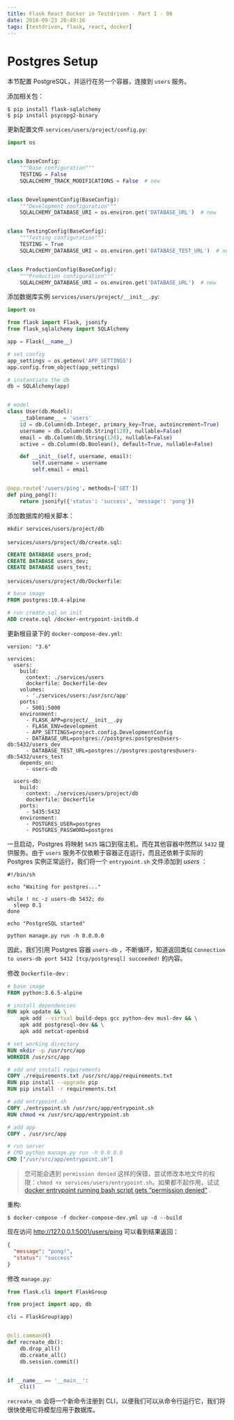```yaml
---
title: Flask React Docker in Testdriven - Part I - 06
date: 2018-09-23 20:49:16
tags: [testdriven, flask, react, docker]
---
```

# Postgres Setup

本节配置 PostgreSQL，并运行在另一个容器，连接到 `users` 服务。

添加相关包：
```
$ pip install flask-sqlalchemy
$ pip install psycopg2-binary
```

<!-- more -->

更新配置文件 `services/users/project/config.py`:
```python
import os


class BaseConfig:
    """Base configuration"""
    TESTING = False
    SQLALCHEMY_TRACK_MODIFICATIONS = False  # new


class DevelopmentConfig(BaseConfig):
    """Development configuration"""
    SQLALCHEMY_DATABASE_URI = os.environ.get('DATABASE_URL')  # new


class TestingConfig(BaseConfig):
    """Testing configuration"""
    TESTING = True
    SQLALCHEMY_DATABASE_URI = os.environ.get('DATABASE_TEST_URL')  # new


class ProductionConfig(BaseConfig):
    """Production configuration"""
    SQLALCHEMY_DATABASE_URI = os.environ.get('DATABASE_URL')  # new
```

添加数据库实例 `services/users/project/__init__.py`:
```python
import os

from flask import Flask, jsonify
from flask_sqlalchemy import SQLAlchemy

app = Flask(__name__)

# set config
app_settings = os.getenv('APP_SETTINGS')
app.config.from_object(app_settings)

# instantiate the db
db = SQLAlchemy(app)


# model
class User(db.Model):
    __tablename__ = 'users'
    id = db.Column(db.Integer, primary_key=True, autoincrement=True)
    username = db.Column(db.String(128), nullable=False)
    email = db.Column(db.String(128), nullable=False)
    active = db.Column(db.Boolean(), default=True, nullable=False)

    def __init__(self, username, email):
        self.username = username
        self.email = email


@app.route('/users/ping', methods=['GET'])
def ping_pong():
    return jsonify({'status': 'success', 'message': 'pong'})

```

添加数据库的相关脚本：
```
mkdir services/users/project/db
```

`services/users/project/db/create.sql`:
```sql
CREATE DATABASE users_prod;
CREATE DATABASE users_dev;
CREATE DATABASE users_test;
```

`services/users/project/db/Dockerfile`:
```dockerfile
# base image
FROM postgres:10.4-alpine

# run create.sql on init
ADD create.sql /docker-entrypoint-initdb.d
```


更新根目录下的 `docker-compose-dev.yml`:
```
version: "3.6"

services:
  users:
    build:
      context: ./services/users
      dockerfile: Dockerfile-dev
    volumes:
      - './services/users:/usr/src/app'
    ports:
      - 5001:5000
    environment:
      - FLASK_APP=project/__init__.py
      - FLASK_ENV=development
      - APP_SETTINGS=project.config.DevelopmentConfig 
      - DATABASE_URL=postgres://postgres:postgres@users-db:5432/users_dev
      - DATABASE_TEST_URL=postgres://postgres:postgres@users-db:5432/users_test
    depends_on:
      - users-db

  users-db:
    build:
      context: ./services/users/project/db
      dockerfile: Dockerfile
    ports:
      - 5435:5432
    environment:
      - POSTGRES_USER=postgres
      - POSTGRES_PASSWORD=postgres
```


一旦启动，Postgres 将映射 `5435` 端口到宿主机，而在其他容器中然然以 `5432` 提供服务。由于 `users` 服务不仅依赖于容器正在运行，而且还依赖于实际的 Postgres 实例正常运行，我们将一个 `entrypoint.sh` 文件添加到 *users* ：
```
#!/bin/sh

echo "Waiting for postgres..."

while ! nc -z users-db 5432; do
  sleep 0.1
done

echo "PostgreSQL started"

python manage.py run -h 0.0.0.0
```

因此，我们引用 Postgres 容器 `users-db` ，不断循环，知道返回类似 `Connection to users-db port 5432 [tcp/postgresql] succeeded!` 的内容。

修改 `Dockerfile-dev` :
```dockerfile
# base image
FROM python:3.6.5-alpine

# install dependencies
RUN apk update && \
    apk add --virtual build-deps gcc python-dev musl-dev && \
    apk add postgresql-dev && \
    apk add netcat-openbsd

# set working directory
RUN mkdir -p /usr/src/app
WORKDIR /usr/src/app

# add and install requirements
COPY ./requirements.txt /usr/src/app/requirements.txt
RUN pip install --upgrade pip
RUN pip install -r requirements.txt

# add entrypoint.sh
COPY ./entrypoint.sh /usr/src/app/entrypoint.sh
RUN chmod +x /usr/src/app/entrypoint.sh

# add app
COPY . /usr/src/app

# run server
# CMD python manage.py run -h 0.0.0.0
CMD ["/usr/src/app/entrypoint.sh"]
```

> 您可能会遇到 `permission denied` 这样的保错，尝试修改本地文件的权限：`chmod +x services/users/entrypoint.sh`。如果都不起作用，试试 [docker entrypoint running bash script gets “permission denied”](https://stackoverflow.com/questions/38882654/docker-entrypoint-running-bash-script-gets-permission-denied) .

重构:
```
$ docker-compose -f docker-compose-dev.yml up -d --build
```

现在访问 http://127.0.0.1:5001/users/ping 可以看到结果返回：
```json
{
  "message": "pong!",
  "status": "success"
}
```

修改 `manage.py`:
```python
from flask.cli import FlaskGroup

from project import app, db

cli = FlaskGroup(app)


@cli.command()
def recreate_db():
    db.drop_all()
    db.create_all()
    db.session.commit()


if __name__ == '__main__':
    cli()
```

`recreate_db` 会将一个新命令注册到 CLI，以便我们可以从命令行运行它，我们将很快使用它将模型应用于数据库。
